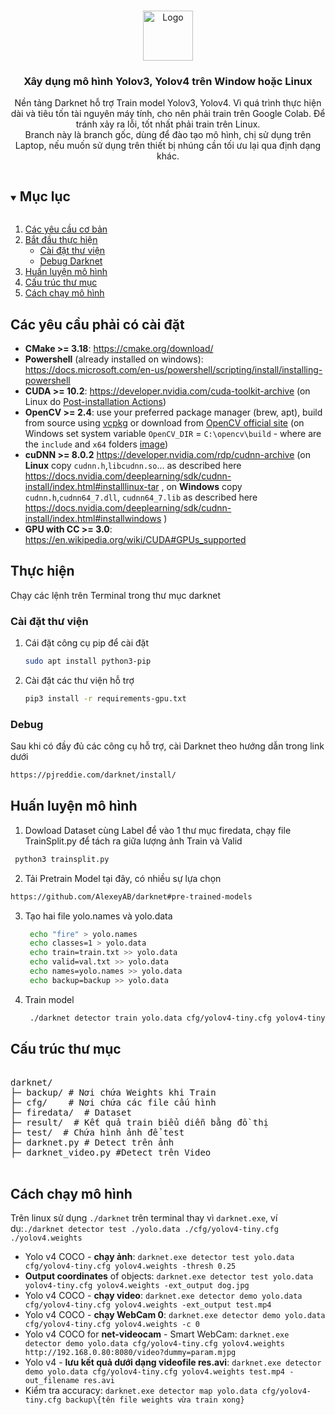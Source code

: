 
<!-- PROJECT LOGO -->
<br />
<p align="center">
  <a href="https://github.com/haanhvu010799/Code-KLTN">
    <img src="https://tuoitre.uit.edu.vn/wp-content/uploads/2015/07/logo-uit.png" alt="Logo" width="80" height="80">
  </a>

  <h3 align="center">Xây dụng mô hình Yolov3, Yolov4 trên Window hoặc Linux</h3>

  <p align="center">
    Nền tảng Darknet hỗ trợ Train model Yolov3, Yolov4. Vì quá trình thực hiện dài và tiêu tốn tài nguyên máy tính, cho nên phải train trên Google Colab. Để tránh xảy ra lỗi, tốt nhất phải train trên Linux. 
    <br />
    Branch này là branch gốc, dùng để đào tạo mô hình, chị sử dụng trên Laptop, nếu muốn sử dụng trên thiết bị nhúng cần tối ưu lại qua định dạng khác.
  </p>
</p>



<!-- TABLE OF CONTENTS -->
<details open="open">
  <summary><h2 style="display: inline-block">Mục lục</h2></summary>
  <ol>
    <li>
      <a href="#about-the-project">Các yêu cầu cơ bản</a>
      <ul>
        <!-- <li><a href="#built-with">Phần mềm, công cụ cần có</a></li>
        <li> -->
      </ul>
    </li>
    <li>
      <a href="#getting-started">Bắt đầu thực hiện</a>
      <ul>
        <li><a href="#installation">Cài đặt thư viện</a></li>
        <li><a href="#prerequisites">Debug Darknet</a></li>
      </ul>
    </li>
    <li><a href="#usage">Huấn luyện mô hình</a></li>
    <li><a href="#roadmap">Cấu trúc thư mục</a></li>
    <li><a href="#contributing">Cách chạy mô hình</a></li>
    <!-- <li><a href="#license">License</a></li>
    <li><a href="#contact">Contact</a></li>
    <li><a href="#acknowledgements">Acknowledgements</a></li> -->
  </ol>
</details>



<!-- ABOUT THE PROJECT -->
## Các yêu cầu phải có cài đặt
- **CMake >= 3.18**: https://cmake.org/download/
- **Powershell** (already installed on windows): https://docs.microsoft.com/en-us/powershell/scripting/install/installing-powershell
- **CUDA >= 10.2**: https://developer.nvidia.com/cuda-toolkit-archive (on Linux do [Post-installation Actions](https://docs.nvidia.com/cuda/cuda-installation-guide-linux/index.html#post-installation-actions))
- **OpenCV >= 2.4**: use your preferred package manager (brew, apt), build from source using [vcpkg](https://github.com/Microsoft/vcpkg) or download from [OpenCV official site](https://opencv.org/releases.html) (on Windows set system variable `OpenCV_DIR` = `C:\opencv\build` - where are the `include` and `x64` folders [image](https://user-images.githubusercontent.com/4096485/53249516-5130f480-36c9-11e9-8238-a6e82e48c6f2.png))
- **cuDNN >= 8.0.2** https://developer.nvidia.com/rdp/cudnn-archive (on **Linux** copy `cudnn.h`,`libcudnn.so`... as described here https://docs.nvidia.com/deeplearning/sdk/cudnn-install/index.html#installlinux-tar , on **Windows** copy `cudnn.h`,`cudnn64_7.dll`, `cudnn64_7.lib` as described here https://docs.nvidia.com/deeplearning/sdk/cudnn-install/index.html#installwindows )
- **GPU with CC >= 3.0**: https://en.wikipedia.org/wiki/CUDA#GPUs_supported
<!-- GETTING STARTED -->
## Thực hiện

Chạy các lệnh trên Terminal trong thư mục darknet 
### Cài đặt thư viện

1. Cái đặt công cụ pip để cài đặt
   ```sh
   sudo apt install python3-pip
   ```
2. Cài đặt các thư viện hỗ trợ
   ```sh
   pip3 install -r requirements-gpu.txt
   ```


### Debug
Sau khi có đầy đủ các công cụ hỗ trợ, cài Darknet theo hướng dẫn trong link dưới
  ```sh
  https://pjreddie.com/darknet/install/
  ```

## Huấn luyện mô hình
1. Dowload Dataset cùng Label để vào 1 thư mục firedata, chạy file TrainSplit.py để tách ra giữa lượng ảnh Train và Valid
  ```sh
   python3 trainsplit.py
   ```
2. Tải Pretrain Model tại đây, có nhiều sự lựa chọn
  ```sh
  https://github.com/AlexeyAB/darknet#pre-trained-models
  ```
3. Tạo hai file yolo.names và yolo.data
   ```sh
    echo "fire" > yolo.names
    echo classes=1 > yolo.data
    echo train=train.txt >> yolo.data
    echo valid=val.txt >> yolo.data
    echo names=yolo.names >> yolo.data
    echo backup=backup >> yolo.data
   ```
4. Train model
   ```sh
    ./darknet detector train yolo.data cfg/yolov4-tiny.cfg yolov4-tiny.conv.29 -dont_show 
   ```  
<!-- ROADMAP -->
## Cấu trúc thư mục
<pre>
<span></span>
darknet/
├─ backup/ # Nơi chứa Weights khi Train
├─ cfg/    # Nơi chứa các file cấu hình
├─ firedata/  # Dataset
├─ result/  # Kết quả train biểu diễn bằng đồ thị
├─ test/  # Chứa hình ảnh để test
├─ darknet.py # Detect trên ảnh
├─ darknet_video.py #Detect trên Video
    <!-- official/
   ├─ orbit/
   ├─ research/
   └── ... -->
</pre>


<!-- CONTRIBUTING -->
## Cách chạy mô hình
Trên linux sử dụng  `./darknet` trên terminal thay vì `darknet.exe`, ví dụ:`./darknet detector test ./yolo.data ./cfg/yolov4-tiny.cfg ./yolov4.weights`

- Yolo v4 COCO - **chạy ảnh**: `darknet.exe detector test yolo.data cfg/yolov4-tiny.cfg yolov4.weights -thresh 0.25`
- **Output coordinates** of objects: `darknet.exe detector test yolo.data yolov4-tiny.cfg yolov4.weights -ext_output dog.jpg`
- Yolo v4 COCO - **chạy video**: `darknet.exe detector demo yolo.data cfg/yolov4-tiny.cfg yolov4.weights -ext_output test.mp4`
- Yolo v4 COCO - **chạy WebCam 0**: `darknet.exe detector demo yolo.data cfg/yolov4-tiny.cfg yolov4.weights -c 0`
- Yolo v4 COCO for **net-videocam** - Smart WebCam: `darknet.exe detector demo yolo.data cfg/yolov4-tiny.cfg yolov4.weights http://192.168.0.80:8080/video?dummy=param.mjpg`
- Yolo v4 - **lưu kết quả dưới dạng videofile res.avi**: `darknet.exe detector demo yolo.data cfg/yolov4-tiny.cfg yolov4.weights test.mp4 -out_filename res.avi`
- Kiểm tra accuracy: `darknet.exe detector map yolo.data cfg/yolov4-tiny.cfg backup\{tên file weights vừa train xong}`

<!-- ## Contact

Your Name - [@twitter_handle](https://twitter.com/twitter_handle) - email

Project Link: [https://github.com/github_username/repo_name](https://github.com/github_username/repo_name)



<!-- ACKNOWLEDGEMENTS -->
<!-- ## Acknowledgements --> 
